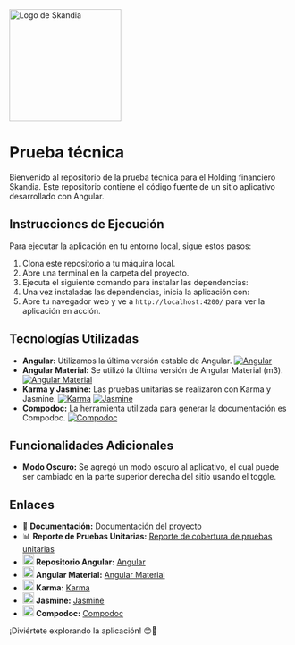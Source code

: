<img src="https://oscarandres16.github.io/skandia_test/assets/imgs/svgs/Group%20123.svg" alt="Logo de Skandia" width="200"> 

# Prueba técnica

Bienvenido al repositorio de la prueba técnica para el Holding financiero Skandia. Este repositorio contiene el código fuente de un sitio aplicativo desarrollado con Angular.

## Instrucciones de Ejecución

Para ejecutar la aplicación en tu entorno local, sigue estos pasos:

1. Clona este repositorio a tu máquina local.
2. Abre una terminal en la carpeta del proyecto.
3. Ejecuta el siguiente comando para instalar las dependencias:
4. Una vez instaladas las dependencias, inicia la aplicación con:
5. Abre tu navegador web y ve a `http://localhost:4200/` para ver la aplicación en acción.

## Tecnologías Utilizadas

- **Angular:** Utilizamos la última versión estable de Angular. [![Angular](https://img.shields.io/badge/Angular-latest-green.svg)](https://angular.io/)
- **Angular Material:** Se utilizó la última versión de Angular Material (m3). [![Angular Material](https://img.shields.io/badge/Angular_Material-m3-blue.svg)](https://material.angular.io/)
- **Karma y Jasmine:** Las pruebas unitarias se realizaron con Karma y Jasmine. [![Karma](https://img.shields.io/badge/Karma-Test%20Runner-red.svg)](https://karma-runner.github.io/latest/index.html) [![Jasmine](https://img.shields.io/badge/Jasmine-Test%20Framework-purple.svg)](https://jasmine.github.io/)
- **Compodoc:** La herramienta utilizada para generar la documentación es Compodoc. [![Compodoc](https://img.shields.io/badge/Compodoc-Documentation%20Generator-orange.svg)](https://compodoc.app/)

## Funcionalidades Adicionales

- **Modo Oscuro:** Se agregó un modo oscuro al aplicativo, el cual puede ser cambiado en la parte superior derecha del sitio usando el toggle.


## Enlaces

- 📑 **Documentación:** [Documentación del proyecto](https://oscarandres16.github.io/skandia_test_documentation/) 
- 📊 **Reporte de Pruebas Unitarias:** [Reporte de cobertura de pruebas unitarias](https://oscarandres16.github.io/skandia_test_coverage/)
- <img src="https://repository-images.githubusercontent.com/24195339/d4194dc2-d880-43f7-960c-ea30e05c6531" alt="Compodoc" width="20"> **Repositorio Angular:** [Angular](https://angular.io/)
- <img src="https://upload.wikimedia.org/wikipedia/commons/thumb/c/c7/Google_Material_Design_Logo.svg/1024px-Google_Material_Design_Logo.svg.png" alt="Compodoc" width="20"> **Angular Material:** [Angular Material](https://material.angular.io/)
- <img src="https://avatars.githubusercontent.com/u/3284117?s=280&v=4" alt="Compodoc" width="20"> **Karma:** [Karma](https://karma-runner.github.io/latest/index.html)
- <img src="https://upload.wikimedia.org/wikipedia/en/thumb/2/22/Logo_jasmine.svg/1200px-Logo_jasmine.svg.png" alt="Compodoc" width="20"> **Jasmine:** [Jasmine](https://jasmine.github.io/)
- <img src="https://avatars3.githubusercontent.com/u/23202313" alt="Compodoc" width="20"> **Compodoc:** [Compodoc](https://compodoc.app/)

¡Diviértete explorando la aplicación! 😊🚀
